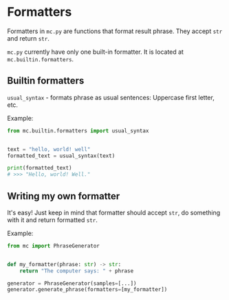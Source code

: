 # Formatters
Formatters in `mc.py` are functions that format result phrase.
They accept `str` and return `str`.

`mc.py` currently have only one built-in formatter. It is located
at `mc.builtin.formatters`.

## Builtin formatters
`usual_syntax` - formats phrase as usual sentences: 
Uppercase first letter, etc.

Example:
```python
from mc.builtin.formatters import usual_syntax


text = "hello, world! well"
formatted_text = usual_syntax(text)

print(formatted_text)
# >>> "Hello, world! Well."
```

## Writing my own formatter
It's easy! Just keep in mind that formatter should accept `str`, 
do something with it and return formatted `str`.

Example:
```python
from mc import PhraseGenerator


def my_formatter(phrase: str) -> str:
    return "The computer says: " + phrase

generator = PhraseGenerator(samples=[...])
generator.generate_phrase(formatters=[my_formatter])
```